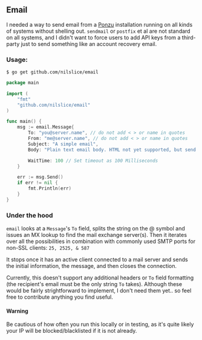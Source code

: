 ## Email

I needed a way to send email from a [Ponzu](https://ponzu-cms.org) installation 
running on all kinds of systems without shelling out. `sendmail` or `postfix` et 
al are not standard on all systems, and I didn't want to force users to add API 
keys from a third-party just to send something like an account recovery email. 

### Usage:
`$ go get github.com/nilslice/email`

```go
package main

import (
    "fmt"
    "github.com/nilslice/email"
)

func main() {
    msg := email.Message{
        To: "you@server.name", // do not add < > or name in quotes
        From: "me@server.name", // do not add < > or name in quotes
        Subject: "A simple email",
        Body: "Plain text email body. HTML not yet supported, but send a PR!",

        WaitTime: 100 // Set timeout as 100 Milliseconds
    }

    err := msg.Send()
    if err != nil {
        fmt.Println(err)
    }
}

```

### Under the hood
`email` looks at a `Message`'s `To` field, splits the string on the @ symbol and 
issues an MX lookup to find the mail exchange server(s). Then it iterates over 
all the possibilities in combination with commonly used SMTP ports for non-SSL
clients: `25, 2525, & 587`

It stops once it has an active client connected to a mail server and sends the
initial information, the message, and then closes the connection.

Currently, this doesn't support any additional headers or `To` field formatting
(the recipient's email must be the only string `To` takes). Although these would
be fairly strightforward to implement, I don't need them yet.. so feel free to 
contribute anything you find useful.

#### Warning
Be cautious of how often you run this locally or in testing, as it's quite 
likely your IP will be blocked/blacklisted if it is not already. 
